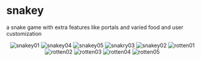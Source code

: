 # snakey
a snake game with extra features like portals and varied food and user customization
<p align="center">
	<img alt="snakey01" src="https://raw.githubusercontent.com/pan-troglodytes/snakey/master/screenshots/snakey01.png"> 
	<img alt="snakey04" src="https://raw.githubusercontent.com/pan-troglodytes/snakey/master/screenshots/snakey04.png">
	<img alt="snakey05" src="https://raw.githubusercontent.com/pan-troglodytes/snakey/master/screenshots/snakey05.png">
	<img alt="snakry03" src="https://raw.githubusercontent.com/pan-troglodytes/snakey/master/screenshots/snakey03.png">
	<img alt="snakey02" src="https://raw.githubusercontent.com/pan-troglodytes/snakey/master/screenshots/snakey02.png">
	<img alt="rotten01" src="https://raw.githubusercontent.com/pan-troglodytes/snakey/master/screenshots/rotten01.png">
	<img alt="rotten02" src="https://raw.githubusercontent.com/pan-troglodytes/snakey/master/screenshots/rotten02.png">
	<img alt="rotten03" src="https://raw.githubusercontent.com/pan-troglodytes/snakey/master/screenshots/rotten03.png">
	<img alt="rotten04" src="https://raw.githubusercontent.com/pan-troglodytes/snakey/master/screenshots/rotten04.png">
	<img alt="rotten05" src="https://raw.githubusercontent.com/pan-troglodytes/snakey/master/screenshots/rotten05.png">
</p>
